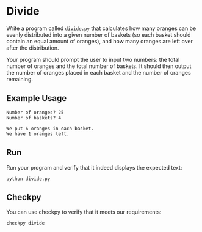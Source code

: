 # Divide

Write a program called `divide.py` that calculates how many oranges can be evenly distributed into a given number of baskets (so each basket should contain an equal amount of oranges), and how many oranges are left over after the distribution.

Your program should prompt the user to input two numbers: the total number of oranges and the total number of baskets. It should then output the number of oranges placed in each basket and the number of oranges remaining.

## Example Usage

    Number of oranges? 25
    Number of baskets? 4

    We put 6 oranges in each basket.
    We have 1 oranges left.


## Run

Run your program and verify that it indeed displays the expected text:

    python divide.py

## Checkpy

You can use checkpy to verify that it meets our requirements:

    checkpy divide
